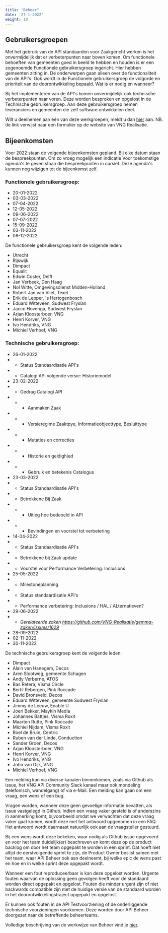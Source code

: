 ```yaml
---
title: "Beheer"
date: '27-1-2022'
weight: 10
---
```


## Gebruikersgroepen

Met het gebruik van de API standaarden voor Zaakgericht werken is het onvermijdelijk dat er verbeterpunten naar boven komen. Om functionele behoeften van gemeenten goed in beeld te hebben en houden is er een zogenoemde Functionele gebruikersgroep ingericht. Hier hebben gemeenten zitting in. De onderwerpen gaan alleen over de functionaliteit van de API's. Ook wordt in de Functionele gebruikersgroep de volgorde en prioriteit van de doorontwikkeling bepaald. Wat is er nodig en wanneer?


Bij het implementeren van de API's komen onvermijdelijk ook technische verbeterpunten naar voren. Deze worden besproken en opgelost in de Technische gebruikersgroep. Aan deze gebruikersgroep nemen leveranciers en gemeenten die zelf software ontwikkelen deel. 

Wilt u deelnemen aan één van deze werkgroepen, meldt u dan [hier](https://formulieren.vngrealisatie.nl/Api_ZDS) aan. NB. de link verwijst naar een formulier op de website van VNG Realisatie.


## Bijeenkomsten
Voor 2022 staan de volgende bijeenkomsten gepland. Bij elke datum staan de bespreekpunten. Om zo vroeg mogelijk een indicatie Voor toekomstige agenda's te geven staan die bespreekpunten in cursief. Deze agenda's kunnen nog wijzigen tot de bijeenkomst zelf.


### Functionele gebruikersgroep:
- 20-01-2022
- 03-03-2022
- 07-04-2022
- 12-05-2022
- 09-06-2022
- 07-07-2022
- 15-09-2022
- 03-11-2022
- 08-12-2022

De functionele gebruikersgroep kent de volgende leden:


- Utrecht
- Rijswijk
- Dimpact
- Equalit
- Edwin Coster, Delft
- Jan Verbeek, Den Haag
- Nol Witte, Omgevingsdienst Midden-Holland
- Robert Jan van Vliet, Texel
- Erik de Lepper, 's Hertogenbosch
- Eduard Witteveen, Sudwest Fryslan
- Jacco Hovenga, Sudwest Fryslan
- Arjan Kloosterboer, VNG
- Henri Korver, VNG
- Ivo Hendriks, VNG
- Michiel Verhoef, VNG


### Technische gebruikersgroep:
- 26-01-2022
- - Status Standaardisatie API's
- - Catalogi API volgende versie: Historiemodel
- 23-02-2022
- - Gedrag Catalogi API
- - - Aanmaken Zaak
- - - Versieregime Zaaktpye, Informatieobjecttype, Besluittype
- - - Mutaties en correcties
- - - Historie en geldighied
- - - Gebruik en betekenis Catalogus
- 23-03-2022
- - Status Standaardisatie API's
- - Betrokkene Bij Zaak
- - - Uitleg hoe bedeoeld in API
- - - Bevindingen en voorstel tot verbetering
- 14-04-2022
- - Status Standaardisatie API's
- - Betrokkene bij Zaak update
- - Voorstel voor Performance Verbetering: Inclusions
- 25-05-2022
- - Milestoneplanning
- - Status standaardisatie API's
- - Performance verbetering: Inclusions / HAL / ALternatieven?
- 29-06-2022
- - _Gerelateerde zaken https://github.com/VNG-Realisatie/gemma-zaken/issues/1629_
- 28-09-2022
- 02-11-2022
- 30-11-2022


De technische gebruikersgroep kent de volgende leden:


- Dimpact
- Alain van Hanegem, Decos
- Aren Slootweg, gemeente Schagen
- Andy Verberne, ATOS
- Bas Retera, Visma Circle
- Bertil Rebergen, Pink Roccade
- David Bronsveld, Decos
- Eduard Witteveen, gemeente Sudwest Fryslan
- Jimmy de Leeuw, Enable U
- Joeri Bekker, Maykin Media
- Johannes Battjes, Visma Roxit
- Maarten Rutte, Pink Roccade
- Michiel Nijdam, Visma Roxit
- Roel de Bruin, Centric
- Ruben van der Linde, Conduction
- Sander Groen, Decos
- Arjan Kloosterboer, VNG
- Henri Korver, VNG
- Ivo Hendriks, VNG
- John van Dijk, VNG
- Michiel Verhoef, VNG

Een melding kan via diverse kanalen binnenkomen, zoals via Github als issue, het VNG API Community Slack kanaal maar ook mondeling (telefonisch, wandelgang) of via e-Mail. Een melding kan gaan om een vraag, een wens of een bug.

Vragen worden, wanneer deze geen gevoelige informatie bevatten, als issue vastgelegd in Github. Indien een vraag vaker gesteld is of anderszins in aanmerking komt, bijvoorbeeld omdat we verwachten dat deze vraag vaker gaat komen, wordt deze met het antwoord opgenomen in een FAQ. Het antwoord wordt daarnaast natuurlijk ook aan de vraagsteller gestuurd. 

Bij een wens wordt deze bekeken, waar nodig als Github issue opgevoerd en voor het team duidelijk(er) beschreven en komt deze op de product backlog om door het team opgepakt te worden in een sprint. Dat hoeft niet altijd de eerstvolgende sprint te zijn, de Product Owner beslist samen met het team, waar API Beheer ook aan deelneemt, bij welke epic de wens past en hoe en in welke sprint deze opgepakt wordt.

Wanneer een fout reproduceerbaar is kan deze opgelost worden. Urgente fouten waarvan de oplossing geen gevolgen heeft voor de standaard worden direct opgepakt en opgelost. Fouten die minder urgent zijn of niet backwards compatible zijn met de huidige versie van de standaard worden in het doorontwikkelingstraject opgepakt en opgelost.

Er kunnen ook fouten in de API Testvoorziening of de onderliggende technische voorzieningen voorkomen. Deze worden door API Beheer doorgezet naar de betreffende beheerteams. 

Volledige beschrijving van de werkwijze van Beheer vind je [hier](https://github.com/VNG-Realisatie/api-beheer/tree/master/Processen).
